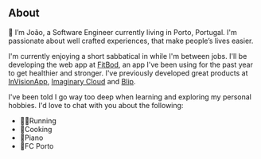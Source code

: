 ## About

👋 I’m João, a Software Engineer currently living in Porto, Portugal. I'm passionate about well crafted experiences, that make people’s lives easier.

I'm currently enjoying a short sabbatical in while I'm between jobs. I'll be developing the web app at [FitBod](https://www.fitbod.me), an app I've been using for the past year to get healthier and stronger. I've previously developed great products at [InVisionApp](https://www.invisionapp.com/), [Imaginary Cloud](https://www.imaginarycloud.com) and [Blip](https://www.blip.pt).

I've been told I go way too deep when learning and exploring my personal hobbies. I'd love to chat with you about the following:

  * 🏃‍♂️Running
  * 🥘Cooking
  * 🎹Piano
  * 🐉FC Porto
